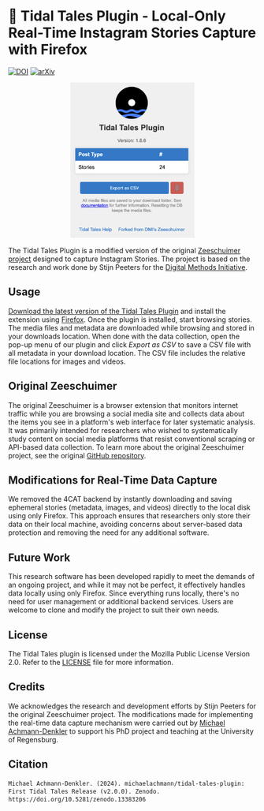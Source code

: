 # 💾 Tidal Tales Plugin - Local-Only Real-Time Instagram Stories Capture with Firefox
[![DOI](https://zenodo.org/badge/668640065.svg)](https://zenodo.org/doi/10.5281/zenodo.13383205)
[![arXiv](https://img.shields.io/static/v1?message=arXiv:2409.01880&logo=arxiv&labelColor=B31B1B&color=B31B1B&logoColor=white&label=%20
)](https://doi.org/10.48550/arXiv.2409.01880)

<p align="center"><img alt="A screenshot of Tidal Tales Plugin Pop Up" width="50%" src="images/example_screenshot.png"></p>

The Tidal Tales Plugin is a modified version of the original [Zeeschuimer project](https://github.com/digitalmethodsinitiative/zeeschuimer) designed to capture Instagram Stories. The project is based on the research and work done by Stijn Peeters for the [Digital Methods Initiative](https://digitalmethods.net).

## Usage 

[Download the latest version of the Tidal Tales Plugin](https://github.com/michaelachmann/tidal-tales-plugin/releases/latest) and install the extension using [Firefox](https://www.mozilla.org/en-GB/firefox/). Once the plugin is installed, start browsing stories. The media files and metadata are downloaded while browsing and stored in your downloads location. When done with the data collection, open the pop-up menu of our plugin and click *Export as CSV* to save a CSV file with all metadata in your download location. The CSV file includes the relative file locations for images and videos. 


## Original Zeeschuimer

The original Zeeschuimer is a browser extension that monitors internet traffic while you are browsing a social media site and collects data about the items you see in a platform's web interface for later systematic analysis. It was primarily intended for researchers who wished to systematically study content on social media platforms that resist conventional scraping or API-based data collection. To learn more about the original Zeeschuimer project, see the original [GitHub repository](https://github.com/digitalmethodsinitiative/zeeschuimer).

## Modifications for Real-Time Data Capture

We removed the 4CAT backend by instantly downloading and saving ephemeral stories (metadata, images, and videos) directly to the local disk using only Firefox. This approach ensures that researchers only store their data on their local machine, avoiding concerns about server-based data protection and removing the need for any additional software.

## Future Work

This research software has been developed rapidly to meet the demands of an ongoing project, and while it may not be perfect, it effectively handles data locally using only Firefox. Since everything runs locally, there's no need for user management or additional backend services. Users are welcome to clone and modify the project to suit their own needs.

## License

The Tidal Tales plugin is licensed under the Mozilla Public License Version 2.0. Refer to the [LICENSE](LICENSE) file for more information.

## Credits

We acknowledges the research and development efforts by Stijn Peeters for the original Zeeschuimer project. The modifications made for implementing the real-time data capture mechanism were carried out by [Michael Achmann-Denkler](https://go.ur.de/michael-achmann) to support his PhD project and teaching at the University of Regensburg.

## Citation
```
Michael Achmann-Denkler. (2024). michaelachmann/tidal-tales-plugin: First Tidal Tales Release (v2.0.0). Zenodo. https://doi.org/10.5281/zenodo.13383206
```
